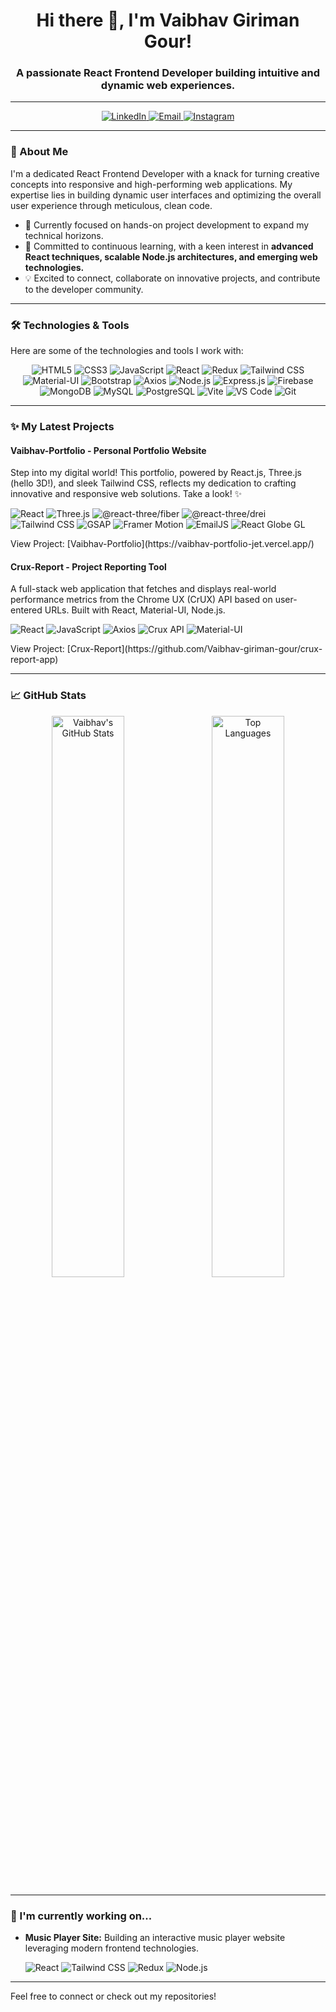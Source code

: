 <h1 align="center">Hi there 👋, I'm Vaibhav Giriman Gour!</h1>
<h3 align="center">A passionate React Frontend Developer building intuitive and dynamic web experiences.</h3>

---

<p align="center">
  <a href="https://www.linkedin.com/in/vaibhav-giriman-gour-frontend-developer/" target="_blank" rel="noopener noreferrer">
    <img src="https://img.shields.io/badge/LinkedIn-%230077B5.svg?&style=for-the-badge&logo=linkedin&logoColor=white" alt="LinkedIn" />
  </a>
  <a href="mailto:gvaibhavcc@gmail.com">
    <img src="https://img.shields.io/badge/Email-D14836?style=for-the-badge&logo=gmail&logoColor=white" alt="Email" />
  </a>
  <a href="https://www.instagram.com/vaibhav_giriman_gour/" target="_blank" rel="noopener noreferrer">
    <img src="https://img.shields.io/badge/Instagram-E4405F?style=for-the-badge&logo=instagram&logoColor=white" alt="Instagram" />
  </a>
  </p>

---

### 🚀 About Me

I'm a dedicated React Frontend Developer with a knack for turning creative concepts into responsive and high-performing web applications. My expertise lies in building dynamic user interfaces and optimizing the overall user experience through meticulous, clean code.

* 🔭 Currently focused on hands-on project development to expand my technical horizons.
* 🌱 Committed to continuous learning, with a keen interest in **advanced React techniques, scalable Node.js architectures, and emerging web technologies.**
* 💡 Excited to connect, collaborate on innovative projects, and contribute to the developer community.

---

### 🛠️ Technologies & Tools

Here are some of the technologies and tools I work with:

<p align="center">
  <img src="https://img.shields.io/badge/HTML5-E34F26?style=for-the-badge&logo=html5&logoColor=white" alt="HTML5"/>
  <img src="https://img.shields.io/badge/CSS3-1572B6?style=for-the-badge&logo=css3&logoColor=white" alt="CSS3"/>
  <img src="https://img.shields.io/badge/JavaScript-F7DF1E?style=for-the-badge&logo=javascript&logoColor=black" alt="JavaScript"/>
  <img src="https://img.shields.io/badge/React-61DAFB?style=for-the-badge&logo=react&logoColor=black" alt="React"/>
  <img src="https://img.shields.io/badge/Redux-764ABC?style=for-the-badge&logo=redux&logoColor=white" alt="Redux"/>
  <img src="https://img.shields.io/badge/Tailwind_CSS-38B2AC?style=for-the-badge&logo=tailwind-css&logoColor=white" alt="Tailwind CSS"/>
  <img src="https://img.shields.io/badge/Material--UI-0081CB?style=for-the-badge&logo=material-ui&logoColor=white" alt="Material-UI"/>
  <img src="https://img.shields.io/badge/Bootstrap-7952B3?style=for-the-badge&logo=bootstrap&logoColor=white" alt="Bootstrap"/>
  <img src="https://img.shields.io/badge/Axios-5A29E4?style=for-the-badge&logo=axios&logoColor=white" alt="Axios"/>
  <img src="https://img.shields.io/badge/Node.js-339933?style=for-the-badge&logo=node.js&logoColor=white" alt="Node.js"/>
  <img src="https://img.shields.io/badge/Express.js-000000?style=for-the-badge&logo=express&logoColor=white" alt="Express.js"/>
  <img src="https://img.shields.io/badge/Firebase-FFCA28?style=for-the-badge&logo=firebase&logoColor=black" alt="Firebase"/>
  <img src="https://img.shields.io/badge/MongoDB-47A248?style=for-the-badge&logo=mongodb&logoColor=white" alt="MongoDB"/>
  <img src="https://img.shields.io/badge/MySQL-4479A1?style=for-the-badge&logo=mysql&logoColor=white" alt="MySQL"/>
  <img src="https://img.shields.io/badge/PostgreSQL-316192?style=for-the-badge&logo=postgresql&logoColor=white" alt="PostgreSQL"/>
  <img src="https://img.shields.io/badge/Vite-646CFF?style=for-the-badge&logo=vite&logoColor=white" alt="Vite"/>
  <img src="https://img.shields.io/badge/VS_Code-007ACC?style=for-the-badge&logo=visual-studio-code&logoColor=white" alt="VS Code"/>
  <img src="https://img.shields.io/badge/Git-F05032?style=for-the-badge&logo=git&logoColor=white" alt="Git"/>
</p>

---

### ✨ My Latest Projects

#### **Vaibhav-Portfolio - Personal Portfolio Website**
Step into my digital world! This portfolio, powered by React.js, Three.js (hello 3D!), and sleek Tailwind CSS, reflects my dedication to crafting innovative and responsive web solutions. Take a look! ✨
<p>
  <img src="https://img.shields.io/badge/React-61DAFB?style=for-the-badge&logo=react&logoColor=black" alt="React"/>
  <img src="https://img.shields.io/badge/Three.js-black?style=for-the-badge&logo=threedotjs&logoColor=white" alt="Three.js"/>
  <img src="https://img.shields.io/badge/@react--three/fiber-61DAFB?style=for-the-badge&logo=react&logoColor=black" alt="@react-three/fiber"/>
  <img src="https://img.shields.io/badge/@react--three/drei-61DAFB?style=for-the-badge&logo=react&logoColor=black" alt="@react-three/drei"/>
  <img src="https://img.shields.io/badge/Tailwind_CSS-38B2AC?style=for-the-badge&logo=tailwind-css&logoColor=white" alt="Tailwind CSS"/>
  <img src="https://img.shields.io/badge/GSAP-88CE02?style=for-the-badge&logo=greensock&logoColor=white" alt="GSAP"/>
  <img src="https://img.shields.io/badge/Framer_Motion-0055FF?style=for-the-badge&logo=framer&logoColor=white" alt="Framer Motion"/>
  <img src="https://img.shields.io/badge/EmailJS-E85D0C?style=for-the-badge&logo=mailgun&logoColor=white" alt="EmailJS"/>
  <img src="https://img.shields.io/badge/React_Globe_GL-4285F4?style=for-the-badge&logo=react&logoColor=white" alt="React Globe GL"/>
</p>
View Project: [Vaibhav-Portfolio](https://vaibhav-portfolio-jet.vercel.app/)

#### **Crux-Report - Project Reporting Tool**
A full-stack web application that fetches and displays real-world performance metrics from the Chrome UX (CrUX) API based on user-entered URLs. Built with React, Material-UI, Node.js.
<p>
  <img src="https://img.shields.io/badge/React-61DAFB?style=for-the-badge&logo=react&logoColor=black" alt="React"/>
  <img src="https://img.shields.io/badge/JavaScript-F7DF1E?style=for-the-badge&logo=javascript&logoColor=black" alt="JavaScript"/>
  <img src="https://img.shields.io/badge/Axios-5A29E4?style=for-the-badge&logo=axios&logoColor=white" alt="Axios"/>
  <img src="https://img.shields.io/badge/API-orange?style=for-the-badge" alt="Crux API"/>
  <img src="https://img.shields.io/badge/Material--UI-0081CB?style=for-the-badge&logo=material-ui&logoColor=white" alt="Material-UI"/>
</p>
View Project: [Crux-Report](https://github.com/Vaibhav-giriman-gour/crux-report-app)

---


### 📈 GitHub Stats

<p align="center">
  <img src="https://github-readme-stats.vercel.app/api?username=Vaibhav-giriman-gour&show_icons=true&locale=en&theme=dark" alt="Vaibhav's GitHub Stats" width="48%" style="margin-right: 1%;"/>
  <img src="https://github-readme-stats.vercel.app/api/top-langs?username=Vaibhav-giriman-gour&show_icons=true&locale=en&layout=compact&theme=dark" alt="Top Languages" width="48%" style="margin-left: 1%;"/>
</p>

---

### 🌱 I'm currently working on...

* **Music Player Site:** Building an interactive music player website leveraging modern frontend technologies.
    <p>
        <img src="https://img.shields.io/badge/React-61DAFB?style=for-the-badge&logo=react&logoColor=black" alt="React"/>
        <img src="https://img.shields.io/badge/Tailwind_CSS-38B2AC?style=for-the-badge&logo=tailwind-css&logoColor=white" alt="Tailwind CSS"/>
        <img src="https://img.shields.io/badge/Redux-764ABC?style=for-the-badge&logo=redux&logoColor=white" alt="Redux"/>
        <img src="https://img.shields.io/badge/Node.js-339933?style=for-the-badge&logo=node.js&logoColor=white" alt="Node.js"/>
    </p>

---

Feel free to connect or check out my repositories!
